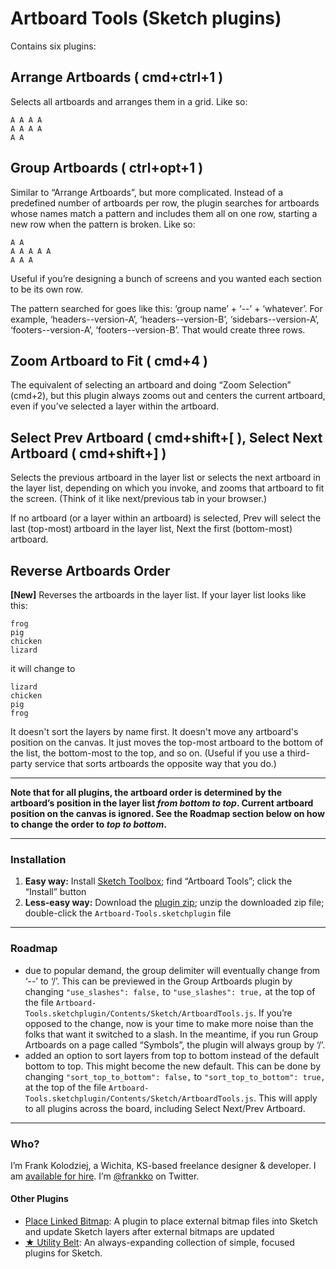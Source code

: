# Artboard Tools (Sketch plugins)

Contains six plugins:

## Arrange Artboards ( cmd+ctrl+1 )

Selects all artboards and arranges them in a grid. Like so:

```
A A A A
A A A A
A A
```

## Group Artboards ( ctrl+opt+1 )

Similar to “Arrange Artboards”, but more complicated. Instead of a predefined number of artboards per row, the plugin searches for artboards whose names match a pattern and includes them all on one row, starting a new row when the pattern is broken. Like so:

```
A A
A A A A A
A A A
```

Useful if you’re designing a bunch of screens and you wanted each section to be its own row.

The pattern searched for goes like this: ‘group name’ + ‘\-\-’ + ‘whatever’. For example, ‘headers\-\-version-A’, ‘headers\-\-version-B’, ‘sidebars\-\-version-A’, ‘footers\-\-version-A’, ‘footers\-\-version-B’. That would create three rows.

## Zoom Artboard to Fit ( cmd+4 )

The equivalent of selecting an artboard and doing “Zoom Selection” (cmd+2), but this plugin always zooms out and centers the current artboard, even if you’ve selected a layer within the artboard.

## Select Prev Artboard ( cmd+shift+[ ), Select Next Artboard ( cmd+shift+] )

Selects the previous artboard in the layer list or selects the next artboard in the layer list, depending on which you invoke, and zooms that artboard to fit the screen. (Think of it like next/previous tab in your browser.)

If no artboard (or a layer within an artboard) is selected, Prev will select the last (top-most) artboard in the layer list, Next the first (bottom-most) artboard.

## Reverse Artboards Order

**[New]** Reverses the artboards in the layer list. If your layer list looks like this:

```
frog
pig
chicken
lizard
```

it will change to

```
lizard
chicken
pig
frog
```

It doesn't sort the layers by name first. It doesn't move any artboard's position on the canvas. It just moves the top-most artboard to the bottom of the list, the bottom-most to the top, and so on. (Useful if you use a third-party service that sorts artboards the opposite way that you do.)

* * * * *

**Note that for all plugins, the artboard order is determined by the artboard’s position in the layer list _from bottom to top_. Current artboard position on the canvas is ignored. See the Roadmap section below on how to change the order to _top to bottom_.**

* * * * *

### Installation

1. **Easy way:** Install [Sketch Toolbox](http://sketchtoolbox.com/); find “Artboard Tools”; click the “Install” button
1. **Less-easy way:** Download the [plugin zip](https://github.com/frankko/Artboard-Tools/archive/master.zip); unzip the downloaded zip file; double-click the `Artboard-Tools.sketchplugin` file

* * * * *

### Roadmap

- due to popular demand, the group delimiter will eventually change from ‘\-\-’ to ‘/’. This can be previewed in the Group Artboards plugin by changing `"use_slashes": false,` to `"use_slashes": true,` at the top of the file `Artboard-Tools.sketchplugin/Contents/Sketch/ArtboardTools.js`. If you’re opposed to the change, now is your time to make more noise than the folks that want it switched to a slash. In the meantime, if you run Group Artboards on a page called “Symbols”, the plugin will always group by ‘/’.
- added an option to sort layers from top to bottom instead of the default bottom to top. This might become the new default. This can be done by changing `"sort_top_to_bottom": false,` to `"sort_top_to_bottom": true,` at the top of the file `Artboard-Tools.sketchplugin/Contents/Sketch/ArtboardTools.js`. This will apply to all plugins across the board, including Select Next/Prev Artboard.

* * * 

### Who?

I’m Frank Kolodziej, a Wichita, KS-based freelance designer & developer. I am [available for hire](http://kolo.io/). I’m [@frankko](https://twitter.com/frankko) on Twitter.

#### Other Plugins

- [Place Linked Bitmap](https://github.com/frankko/Place-Linked-Bitmap): A plugin to place external bitmap files into Sketch and update Sketch layers after external bitmaps are updated
- [★ Utility Belt](https://github.com/frankko/UtilityBelt): An always-expanding collection of simple, focused plugins for Sketch.
